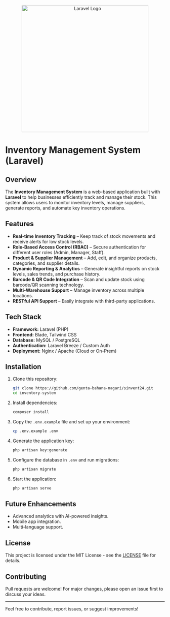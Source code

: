 <p align="center"><a href="https://laravel.com" target="_blank"><img src="https://raw.githubusercontent.com/laravel/art/master/logo-lockup/5%20SVG/2%20CMYK/1%20Full%20Color/laravel-logolockup-cmyk-red.svg" width="400" alt="Laravel Logo"></a></p>

# Inventory Management System (Laravel)

## Overview
The **Inventory Management System** is a web-based application built with **Laravel** to help businesses efficiently track and manage their stock. This system allows users to monitor inventory levels, manage suppliers, generate reports, and automate key inventory operations.

## Features
- **Real-time Inventory Tracking** – Keep track of stock movements and receive alerts for low stock levels.
- **Role-Based Access Control (RBAC)** – Secure authentication for different user roles (Admin, Manager, Staff).
- **Product & Supplier Management** – Add, edit, and organize products, categories, and supplier details.
- **Dynamic Reporting & Analytics** – Generate insightful reports on stock levels, sales trends, and purchase history.
- **Barcode & QR Code Integration** – Scan and update stock using barcode/QR scanning technology.
- **Multi-Warehouse Support** – Manage inventory across multiple locations.
- **RESTful API Support** – Easily integrate with third-party applications.

## Tech Stack
- **Framework:** Laravel (PHP)
- **Frontend:** Blade, Tailwind CSS
- **Database:** MySQL / PostgreSQL
- **Authentication:** Laravel Breeze / Custom Auth
- **Deployment:** Nginx / Apache (Cloud or On-Prem)

## Installation
1. Clone this repository:
   ```sh
   git clone https://github.com/genta-bahana-nagari/sinvent24.git
   cd inventory-system
   ```
2. Install dependencies:
   ```sh
   composer install
   ```
3. Copy the `.env.example` file and set up your environment:
   ```sh
   cp .env.example .env
   ```
4. Generate the application key:
   ```sh
   php artisan key:generate
   ```
5. Configure the database in `.env` and run migrations:
   ```sh
   php artisan migrate
   ```
6. Start the application:
   ```sh
   php artisan serve
   ```

## Future Enhancements
- Advanced analytics with AI-powered insights.
- Mobile app integration.
- Multi-language support.

## License
This project is licensed under the MIT License - see the [LICENSE](LICENSE) file for details.

## Contributing
Pull requests are welcome! For major changes, please open an issue first to discuss your ideas.

---
Feel free to contribute, report issues, or suggest improvements!


